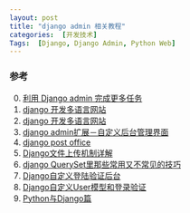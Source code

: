 ```yaml
---
layout: post
title: "django admin 相关教程"
categories:  [开发技术]
Tags:  [Django, Django Admin, Python Web]
---
```






### 参考
0. [利用 Django admin 完成更多任务][0]
1. [django 开发多语言网站][1]
2. [django 开发多语言网站][2]
3. [django admin扩展－自定义后台管理界面][3]
4. [django post office][4]
5. [Django文件上传机制详解][5]
6. [django QuerySet里那些常用又不常见的技巧][6]
7. [Django自定义登陆验证后台][7]
8. [Django自定义User模型和登录验证][8]
9. [Python与Django篇][9]


[0]: http://www.ibm.com/developerworks/cn/opensource/os-django-admin/ "利用 Django admin 完成更多任务"
[1]: http://blog.csdn.net/wangeen/article/details/24088725 "django 开发多语言网站"
[2]: http://www.cnblogs.com/itrust/archive/2010/05/31/1748358.html "django 开发多语言网站"
[3]: http://blog.csdn.net/clh604/article/details/9365961 "django admin扩展－自定义后台管理界面"
[4]: https://github.com/ui/django-post_office "django post office"
[5]: http://blog.chinaunix.net/uid-21633169-id-4349787.html "Django文件上传机制详解"
[6]: http://my.oschina.net/duoduo3369/blog/199190 "django QuerySet里那些常用又不常见的技巧"
[7]: http://www.cnblogs.com/linjiqin/p/3638501.html "Django自定义登陆验证后台"
[8]: http://www.redicecn.com/html/blog/Django/2012/0325/385.html "Django自定义User模型和登录验证"
[9]: http://www.nowamagic.net/academy/part/13/286 "Python与Django篇"